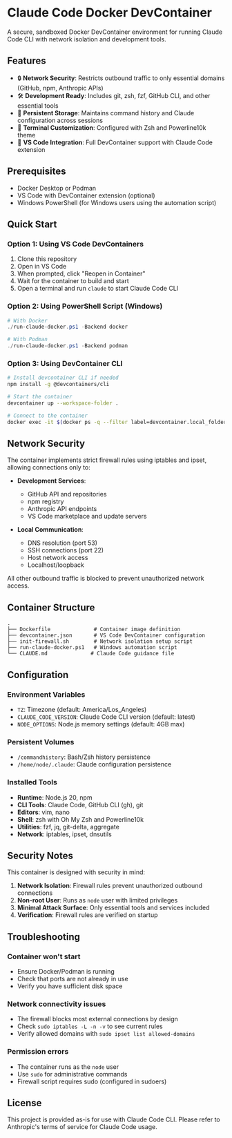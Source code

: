# Claude Code Docker DevContainer

A secure, sandboxed Docker DevContainer environment for running Claude Code CLI with network isolation and development tools.

## Features

- 🔒 **Network Security**: Restricts outbound traffic to only essential domains (GitHub, npm, Anthropic APIs)
- 🛠️ **Development Ready**: Includes git, zsh, fzf, GitHub CLI, and other essential tools
- 💾 **Persistent Storage**: Maintains command history and Claude configuration across sessions
- 🎨 **Terminal Customization**: Configured with Zsh and Powerline10k theme
- 🔧 **VS Code Integration**: Full DevContainer support with Claude Code extension

## Prerequisites

- Docker Desktop or Podman
- VS Code with DevContainer extension (optional)
- Windows PowerShell (for Windows users using the automation script)

## Quick Start

### Option 1: Using VS Code DevContainers

1. Clone this repository
2. Open in VS Code
3. When prompted, click "Reopen in Container"
4. Wait for the container to build and start
5. Open a terminal and run `claude` to start Claude Code CLI

### Option 2: Using PowerShell Script (Windows)

```powershell
# With Docker
./run-claude-docker.ps1 -Backend docker

# With Podman
./run-claude-docker.ps1 -Backend podman
```

### Option 3: Using DevContainer CLI

```bash
# Install devcontainer CLI if needed
npm install -g @devcontainers/cli

# Start the container
devcontainer up --workspace-folder .

# Connect to the container
docker exec -it $(docker ps -q --filter label=devcontainer.local_folder=$(pwd)) zsh
```

## Network Security

The container implements strict firewall rules using iptables and ipset, allowing connections only to:

- **Development Services**:
  - GitHub API and repositories
  - npm registry
  - Anthropic API endpoints
  - VS Code marketplace and update servers

- **Local Communication**:
  - DNS resolution (port 53)
  - SSH connections (port 22)
  - Host network access
  - Localhost/loopback

All other outbound traffic is blocked to prevent unauthorized network access.

## Container Structure

```
.
├── Dockerfile              # Container image definition
├── devcontainer.json       # VS Code DevContainer configuration
├── init-firewall.sh        # Network isolation setup script
├── run-claude-docker.ps1   # Windows automation script
└── CLAUDE.md              # Claude Code guidance file
```

## Configuration

### Environment Variables

- `TZ`: Timezone (default: America/Los_Angeles)
- `CLAUDE_CODE_VERSION`: Claude Code CLI version (default: latest)
- `NODE_OPTIONS`: Node.js memory settings (default: 4GB max)

### Persistent Volumes

- `/commandhistory`: Bash/Zsh history persistence
- `/home/node/.claude`: Claude configuration persistence

### Installed Tools

- **Runtime**: Node.js 20, npm
- **CLI Tools**: Claude Code, GitHub CLI (gh), git
- **Editors**: vim, nano
- **Shell**: zsh with Oh My Zsh and Powerline10k
- **Utilities**: fzf, jq, git-delta, aggregate
- **Network**: iptables, ipset, dnsutils

## Security Notes

This container is designed with security in mind:

1. **Network Isolation**: Firewall rules prevent unauthorized outbound connections
2. **Non-root User**: Runs as `node` user with limited privileges
3. **Minimal Attack Surface**: Only essential tools and services included
4. **Verification**: Firewall rules are verified on startup

## Troubleshooting

### Container won't start
- Ensure Docker/Podman is running
- Check that ports are not already in use
- Verify you have sufficient disk space

### Network connectivity issues
- The firewall blocks most external connections by design
- Check `sudo iptables -L -n -v` to see current rules
- Verify allowed domains with `sudo ipset list allowed-domains`

### Permission errors
- The container runs as the `node` user
- Use `sudo` for administrative commands
- Firewall script requires sudo (configured in sudoers)

## License

This project is provided as-is for use with Claude Code CLI. Please refer to Anthropic's terms of service for Claude Code usage.